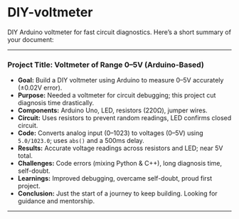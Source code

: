 # DIY-voltmeter
DIY Arduino voltmeter for fast circuit diagnostics.
Here’s a short summary of your document:

---

### **Project Title:** Voltmeter of Range 0–5V (Arduino-Based)

* **Goal:** Build a DIY voltmeter using Arduino to measure 0–5V accurately (±0.02V error).
* **Purpose:** Needed a voltmeter for circuit debugging; this project cut diagnosis time drastically.
* **Components:** Arduino Uno, LED, resistors (220Ω), jumper wires.
* **Circuit:** Uses resistors to prevent random readings, LED confirms closed circuit.
* **Code:** Converts analog input (0–1023) to voltages (0–5V) using `5.0/1023.0`; uses `abs()` and a 500ms delay.
* **Results:** Accurate voltage readings across resistors and LED; near 5V total.
* **Challenges:** Code errors (mixing Python & C++), long diagnosis time, self-doubt.
* **Learnings:** Improved debugging, overcame self-doubt, proud first project.
* **Conclusion:** Just the start of a journey to keep building. Looking for guidance and mentorship.

---

